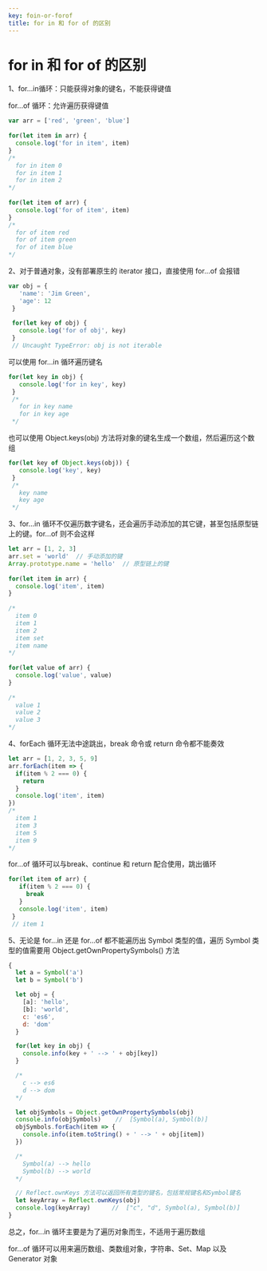 ```yaml
---
key: foin-or-forof
title: for in 和 for of 的区别
---
```


# for in 和 for of 的区别

1、for...in循环：只能获得对象的键名，不能获得键值

   for...of 循环：允许遍历获得键值

```javascript
var arr = ['red', 'green', 'blue']
 
for(let item in arr) {
  console.log('for in item', item)
}
/*
  for in item 0
  for in item 1
  for in item 2
*/
 
for(let item of arr) {
  console.log('for of item', item)
}
/*
  for of item red
  for of item green
  for of item blue
*/
```

2、对于普通对象，没有部署原生的 iterator 接口，直接使用 for...of 会报错

```javascript
var obj = {
   'name': 'Jim Green',
   'age': 12
 }
 
 for(let key of obj) {
   console.log('for of obj', key)
 }
 // Uncaught TypeError: obj is not iterable
```

可以使用 for...in 循环遍历键名

```javascript
for(let key in obj) {
   console.log('for in key', key)
 }
 /*
   for in key name
   for in key age
 */
```

也可以使用 Object.keys(obj) 方法将对象的键名生成一个数组，然后遍历这个数组

```javascript
for(let key of Object.keys(obj)) {
   console.log('key', key)
 }
 /*
   key name
   key age
 */
```

3、for...in 循环不仅遍历数字键名，还会遍历手动添加的其它键，甚至包括原型链上的键。for...of 则不会这样

```javascript
let arr = [1, 2, 3]
arr.set = 'world'  // 手动添加的键
Array.prototype.name = 'hello'  // 原型链上的键
 
for(let item in arr) {
  console.log('item', item)
}
 
/*
  item 0
  item 1
  item 2
  item set
  item name
*/
 
for(let value of arr) {
  console.log('value', value)
}
 
/*
  value 1
  value 2
  value 3
*/
```

4、forEach 循环无法中途跳出，break 命令或 return 命令都不能奏效

```javascript
let arr = [1, 2, 3, 5, 9]
arr.forEach(item => {
  if(item % 2 === 0) {
    return
  }
  console.log('item', item)
})
/*
  item 1
  item 3
  item 5
  item 9
*/
```

for...of 循环可以与break、continue 和 return 配合使用，跳出循环

```javascript
for(let item of arr) {
   if(item % 2 === 0) {
     break
   }
   console.log('item', item)
 }
 // item 1
```

5、无论是 for...in 还是 for...of 都不能遍历出 Symbol 类型的值，遍历 Symbol 类型的值需要用 Object.getOwnPropertySymbols() 方法

```javascript
{
  let a = Symbol('a')
  let b = Symbol('b')

  let obj = {
    [a]: 'hello',
    [b]: 'world',
    c: 'es6',
    d: 'dom'
  }

  for(let key in obj) {
    console.info(key + ' --> ' + obj[key])
  }

  /*
    c --> es6
    d --> dom
  */

  let objSymbols = Object.getOwnPropertySymbols(obj)
  console.info(objSymbols)    //  [Symbol(a), Symbol(b)]
  objSymbols.forEach(item => {
    console.info(item.toString() + ' --> ' + obj[item])
  })

  /*
    Symbol(a) --> hello
    Symbol(b) --> world
  */

  // Reflect.ownKeys 方法可以返回所有类型的键名，包括常规键名和Symbol键名
  let keyArray = Reflect.ownKeys(obj)
  console.log(keyArray)      //  ["c", "d", Symbol(a), Symbol(b)]
}
```

总之，for...in 循环主要是为了遍历对象而生，不适用于遍历数组

for...of 循环可以用来遍历数组、类数组对象，字符串、Set、Map 以及 Generator 对象
